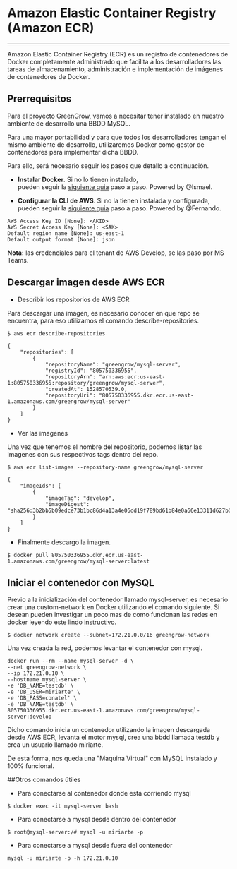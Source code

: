 Amazon Elastic Container Registry (Amazon ECR)
===

---

Amazon Elastic Container Registry (ECR) es un registro de contenedores de Docker completamente administrado que 
facilita a los desarrolladores las tareas de almacenamiento, administración e implementación de imágenes de 
contenedores de Docker.

Prerrequisitos 
---


Para el proyecto GreenGrow, vamos a necesitar tener instalado en 
nuestro ambiente de desarrollo una BBDD MySQL.

Para una mayor portabilidad y para que todos los desarrolladores
tengan el mismo ambiente de desarrollo, utilizaremos Docker como
gestor de contenedores para implementar dicha BBDD.

Para ello, será necesario seguir los pasos que detallo a continuación.

* **Instalar Docker**. Si no lo tienen instalado,  
pueden seguir la [siguiente guia](https://github.com/conapps/conapps-iot/blob/master/Desarrollo/claseDeDocker/20170801-Docker.md#instalaci%C3%B3n) paso a paso.
Powered by @Ismael.

* **Configurar la CLI de AWS**. Si no la tienen instalada y configurada, 
pueden seguir la [siguiente guia](https://github.com/conapps/conapps-iot/blob/master/AWS%20Cloud/S3/AWS_S3.md#l%C3%ADnea-de-comandos-de-amazon-s3) paso a paso.
Powered by @Fernando.

```
AWS Access Key ID [None]: <AKID>
AWS Secret Access Key [None]: <SAK>
Default region name [None]: us-east-1
Default output format [None]: json
```
**Nota:** las credenciales para el tenant de AWS Develop, se las paso por MS Teams.


Descargar imagen desde AWS ECR 
---

* Describir los repositorios de AWS ECR

Para descargar una imagen, es necesario conocer en que repo se encuentra,
para eso utilizamos el comando describe-repositories.
```
$ aws ecr describe-repositories

{
    "repositories": [
        {
            "repositoryName": "greengrow/mysql-server",
            "registryId": "805750336955",
            "repositoryArn": "arn:aws:ecr:us-east-1:805750336955:repository/greengrow/mysql-server",
            "createdAt": 1528570539.0,
            "repositoryUri": "805750336955.dkr.ecr.us-east-1.amazonaws.com/greengrow/mysql-server"
        }
    ]
}
```
* Ver las imagenes

Una vez que tenemos el nombre del repositorio, podemos listar las imagenes
con sus respectivos tags dentro del repo.
```
$ aws ecr list-images --repository-name greengrow/mysql-server

{
    "imageIds": [
        {
            "imageTag": "develop",
            "imageDigest": "sha256:3b2bb5b09edce73b1bc86d4a13a4e06dd19f789bd61b84e0a66e13311d627b0d"
        }
    ]
}
```
* Finalmente descargo la imagen.

```
$ docker pull 805750336955.dkr.ecr.us-east-1.amazonaws.com/greengrow/mysql-server:latest
```

Iniciar el contenedor con MySQL 
---

Previo a la inicialización del contenedor llamado mysql-server,
es necesario crear una custom-network en Docker utilizando el comando 
siguiente. Si desean pueden investigar un poco mas de como 
funcionan las redes en docker leyendo este lindo [instructivo](https://github.com/conapps/conapps-iot/blob/master/Desarrollo/claseDeDocker/20170807-Networking.md#networking).

```
$ docker network create --subnet=172.21.0.0/16 greengrow-network
```

Una vez creada la red, podemos levantar el contenedor con mysql.

```
docker run --rm --name mysql-server -d \
--net greengrow-network \
--ip 172.21.0.10 \
--hostname mysql-server \
-e 'DB_NAME=testdb' \
-e 'DB_USER=miriarte' \
-e 'DB_PASS=conatel' \
-e 'DB_NAME=testdb' \
805750336955.dkr.ecr.us-east-1.amazonaws.com/greengrow/mysql-server:develop
```
Dicho comando inicia un contenedor utilizando la imagen descargada desde AWS ECR,
levanta el motor mysql, crea una bbdd llamada testdb y crea un usuario llamado miriarte.

De esta forma, nos queda una "Maquina Virtual" con MySQL instalado y 100% funcional. 

##Otros comandos útiles

- Para conectarse al contenedor donde está corriendo mysql
```
$ docker exec -it mysql-server bash
```

- Para conectarse a mysql desde dentro del contenedor
```
$ root@mysql-server:/# mysql -u miriarte -p
```

- Para conectarse a mysql desde fuera del contenedor
```
mysql -u miriarte -p -h 172.21.0.10
```
